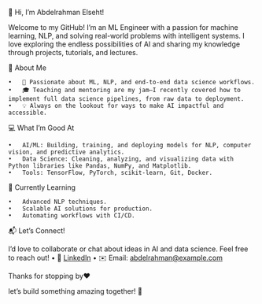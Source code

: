 👋 Hi, I’m Abdelrahman Elseht!

Welcome to my GitHub! 
I’m an ML Engineer with a passion for machine learning, NLP, and solving real-world problems with intelligent systems. 
I love exploring the endless possibilities of AI and sharing my knowledge through projects, tutorials, and lectures.

🌟 About Me

	•	🧠 Passionate about ML, NLP, and end-to-end data science workflows.
	•	🎓 Teaching and mentoring are my jam—I recently covered how to implement full data science pipelines, from raw data to deployment.
	•	💡 Always on the lookout for ways to make AI impactful and accessible.

💻 What I’m Good At

	•	AI/ML: Building, training, and deploying models for NLP, computer vision, and predictive analytics.
	•	Data Science: Cleaning, analyzing, and visualizing data with Python libraries like Pandas, NumPy, and Matplotlib.
	•	Tools: TensorFlow, PyTorch, scikit-learn, Git, Docker.

🌱 Currently Learning

	•	Advanced NLP techniques.
	•	Scalable AI solutions for production.
	•	Automating workflows with CI/CD.

📬 Let’s Connect!

I’d love to collaborate or chat about ideas in AI and data science. Feel free to reach out!
	•	💼 [LinkedIn](https://www.linkedin.com/in/abdelrahman-e-2bbb882a2/)
	•	✉️ Email: abdelrahman@example.com

Thanks for stopping by❤️

let’s build something amazing together! 🚀



